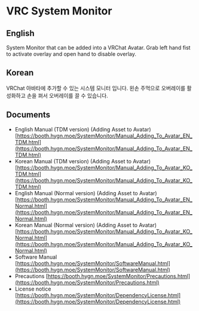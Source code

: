 # VRC System Monitor
## English
System Monitor that can be added into a VRChat Avatar.
Grab left hand fist to activate overlay and open hand to disable overlay.
## Korean
VRChat 아바타에 추가할 수 있는 시스템 모니터 입니다.
왼손 주먹으로 오버레이를 활성화하고 손을 펴서 오버레이를 끌 수 있습니다.
## Documents
* English Manual (TDM version) (Adding Asset to Avatar) [https://booth.hygn.moe/SystemMonitor/Manual_Adding_To_Avatar_EN_TDM.html](https://booth.hygn.moe/SystemMonitor/Manual_Adding_To_Avatar_EN_TDM.html)
* Korean Manual (TDM version) (Adding Asset to Avatar) [https://booth.hygn.moe/SystemMonitor/Manual_Adding_To_Avatar_KO_TDM.html](https://booth.hygn.moe/SystemMonitor/Manual_Adding_To_Avatar_KO_TDM.html)
* English Manual (Normal version) (Adding Asset to Avatar) [https://booth.hygn.moe/SystemMonitor/Manual_Adding_To_Avatar_EN_Normal.html](https://booth.hygn.moe/SystemMonitor/Manual_Adding_To_Avatar_EN_Normal.html)
* Korean Manual (Normal version) (Adding Asset to Avatar) [https://booth.hygn.moe/SystemMonitor/Manual_Adding_To_Avatar_KO_Normal.html](https://booth.hygn.moe/SystemMonitor/Manual_Adding_To_Avatar_KO_Normal.html)
* Software Manual [https://booth.hygn.moe/SystemMonitor/SoftwareManual.html](https://booth.hygn.moe/SystemMonitor/SoftwareManual.html)
* Precautions [https://booth.hygn.moe/SystemMonitor/Precautions.html](https://booth.hygn.moe/SystemMonitor/Precautions.html)
* License notice [https://booth.hygn.moe/SystemMonitor/DependencyLicense.html](https://booth.hygn.moe/SystemMonitor/DependencyLicense.html)
